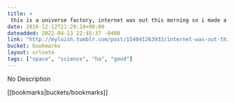```yaml
---
title: > 
 this is a universe factory, internet was out this morning so i made a 5 minute...
date: 2016-12-12T21:29:24+00:00
dateadded: 2022-04-13 22:45:37 -0400
link: "http://myloish.tumblr.com/post/154041263933/internet-was-out-this-morning-so-i-made-a-5-minute"
bucket: bookmarks
layout: urlnote
tags: ["space", "science", "ha", "good"]
--- 
```

No Description
 <!-- end excerpt --> 
<div class='bucket'>[[bookmarks|buckets/bookmarks]]</div> 
